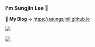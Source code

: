 ### I'm Sungjin Lee 👋

🔭 **My Blog** &rarr; https://asungajinli.github.io

<img src="https://github-readme-stats.vercel.app/api/top-langs/?username=asungajinli&layout=compact"><br><br>
<img src="https://github-readme-stats.vercel.app/api?username=asungajinli&show_icons=true">


<!--
**asungajinli/asungajinli** is a ✨ _special_ ✨ repository because its `README.md` (this file) appears on your GitHub profile.

Here are some ideas to get you started:

- 🔭 I’m currently working on ...
- 🌱 I’m currently learning ...
- 👯 I’m looking to collaborate on ...
- 🤔 I’m looking for help with ...
- 💬 Ask me about ...
- 📫 How to reach me: ...
- 😄 Pronouns: ...
- ⚡ Fun fact: ...
-->
